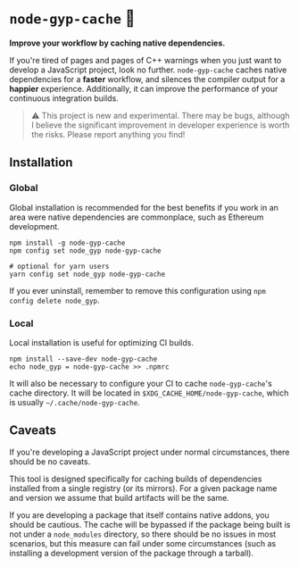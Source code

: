 # `node-gyp-cache` 🌾

**Improve your workflow by caching native dependencies.**

If you're tired of pages and pages of C++ warnings when you just want to develop a JavaScript project, look no further. `node-gyp-cache` caches native dependencies for a **faster** workflow, and silences the compiler output for a **happier** experience. Additionally, it can improve the performance of your continuous integration builds.

> ⚠️ This project is new and experimental. There may be bugs, although I believe the significant improvement in developer experience is worth the risks. Please report anything you find!

## Installation

### Global

Global installation is recommended for the best benefits if you work in an area were native dependencies are commonplace, such as Ethereum development.

```
npm install -g node-gyp-cache
npm config set node_gyp node-gyp-cache

# optional for yarn users
yarn config set node_gyp node-gyp-cache
```

If you ever uninstall, remember to remove this configuration using `npm config delete node_gyp`.


### Local

Local installation is useful for optimizing CI builds.

```
npm install --save-dev node-gyp-cache
echo node_gyp = node-gyp-cache >> .npmrc
```

It will also be necessary to configure your CI to cache `node-gyp-cache`'s cache directory. It will be located in `$XDG_CACHE_HOME/node-gyp-cache`, which is usually `~/.cache/node-gyp-cache`.

## Caveats

If you're developing a JavaScript project under normal circumstances, there should be no caveats.

This tool is designed specifically for caching builds of dependencies installed from a single registry (or its mirrors). For a given package name and version we assume that build artifacts will be the same.

If you are developing a package that itself contains native addons, you should be cautious. The cache will be bypassed if the package being built is not under a `node_modules` directory, so there should be no issues in most scenarios, but this measure can fail under some circumstances (such as installing a development version of the package through a tarball).
